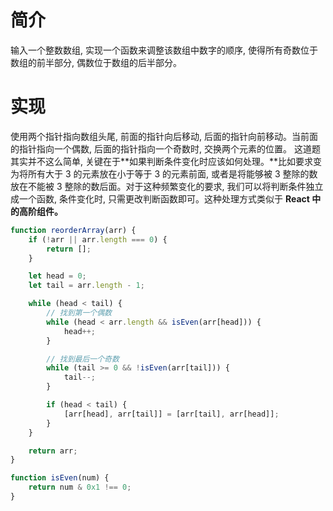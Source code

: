 # 简介
输入一个整数数组, 实现一个函数来调整该数组中数字的顺序, 使得所有奇数位于数组的前半部分, 偶数位于数组的后半部分。

# 实现
使用两个指针指向数组头尾, 前面的指针向后移动, 后面的指针向前移动。当前面的指针指向一个偶数, 后面的指针指向一个奇数时, 交换两个元素的位置。
这道题其实并不这么简单, 关键在于**如果判断条件变化时应该如何处理。**比如要求变为将所有大于 3 的元素放在小于等于 3 的元素前面, 或者是将能够被 3 整除的数放在不能被 3 整除的数后面。对于这种频繁变化的要求, 我们可以将判断条件独立成一个函数, 条件变化时, 只需更改判断函数即可。这种处理方式类似于 **React 中的高阶组件。**

```js
function reorderArray(arr) {
    if (!arr || arr.length === 0) {
        return [];
    }

    let head = 0;
    let tail = arr.length - 1;

    while (head < tail) {
        // 找到第一个偶数
        while (head < arr.length && isEven(arr[head])) {
            head++;
        }

        // 找到最后一个奇数
        while (tail >= 0 && !isEven(arr[tail])) {
            tail--;
        }

        if (head < tail) {
            [arr[head], arr[tail]] = [arr[tail], arr[head]];
        }
    }

    return arr;
}

function isEven(num) {
    return num & 0x1 !== 0;
}
```